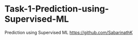 # Task-1-Prediction-using-Supervised-ML
Prediction using Supervised ML
https://github.com/SabarinathK
